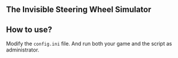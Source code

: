 ## The Invisible Steering Wheel Simulator

## How to use?
Modify the `config.ini` file. And run both your game and the script as administrator.
